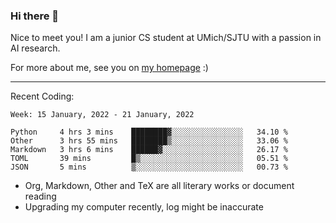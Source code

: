 ### Hi there 👋

Nice to meet you! I am a junior CS student at UMich/SJTU with a passion in AI research. 

For more about me, see you on [my homepage](https://jiayipan.me) :)

---

Recent Coding:
<!--START_SECTION:waka-->
```text
Week: 15 January, 2022 - 21 January, 2022

Python     4 hrs 3 mins    ████████▓░░░░░░░░░░░░░░░░   34.10 % 
Other      3 hrs 55 mins   ████████▒░░░░░░░░░░░░░░░░   33.06 % 
Markdown   3 hrs 6 mins    ██████▓░░░░░░░░░░░░░░░░░░   26.17 % 
TOML       39 mins         █▒░░░░░░░░░░░░░░░░░░░░░░░   05.51 % 
JSON       5 mins          ▒░░░░░░░░░░░░░░░░░░░░░░░░   00.73 % 
```
<!--END_SECTION:waka-->
- Org, Markdown, Other and TeX are all literary works or document reading
- Upgrading my computer recently, log might be inaccurate
